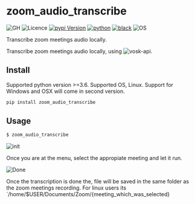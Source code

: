 # zoom_audio_transcribe
![GH](https://github.com/jdvala/zoom-audio-transcribe/workflows/GH/badge.svg)
![Licence](https://img.shields.io/github/license/jdvala/zoom_audio_transcribe)
[![pypi Version](https://img.shields.io/pypi/v/zoom-audio-transcribe.svg?logo=pypi&logoColor=white)](https://pypi.org/project/zoom-audio-transcribe/  )
[![python](https://img.shields.io/pypi/pyversions/zoom-audio-transcribe)](https://pypi.org/project/zoom-audio-transcribe/)
[![black](https://img.shields.io/badge/code%20style-black-000000.svg)](https://github.com/python/black)
![OS](https://img.shields.io/badge/OS-Linux-organe)


Transcribe zoom meetings audio locally.

Transcribe zoom meetings audio locally, using ![vosk-api](https://github.com/alphacep/vosk-api).


## Install

Supported python version >=3.6. Supported OS, Linux. Support for Windows and OSX will come in second version.

```bash
pip install zoom_audio_transcribe
```


## Usage

```bash
$ zoom_audio_transcribe
```

![init](https://github.com/jdvala/zoom-audio-transcribe/blob/master/screenshots/init.png)

Once you are at the menu, select the appropiate meeting and let it run.

![Done](https://github.com/jdvala/zoom-audio-transcribe/blob/master/screenshots/done.png)



Once the transcription is done the, file will be saved in the same folder as the zoom meetings recording. For linux users its `/home/$USER/Documents/Zoom/{meeting_which_was_selected}
